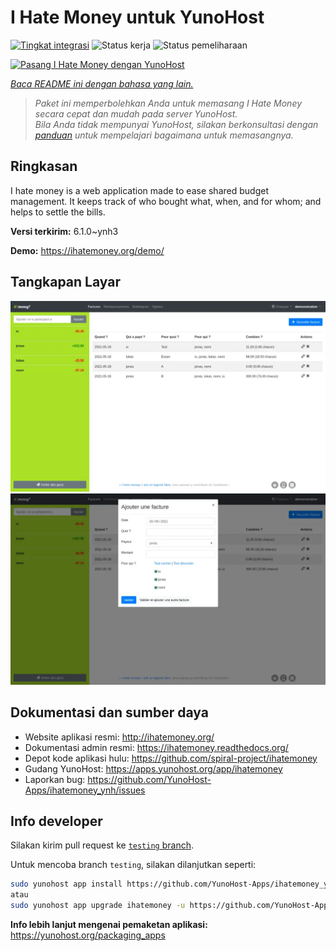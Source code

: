 <!--
N.B.: README ini dibuat secara otomatis oleh <https://github.com/YunoHost/apps/tree/master/tools/readme_generator>
Ini TIDAK boleh diedit dengan tangan.
-->

# I Hate Money untuk YunoHost

[![Tingkat integrasi](https://dash.yunohost.org/integration/ihatemoney.svg)](https://ci-apps.yunohost.org/ci/apps/ihatemoney/) ![Status kerja](https://ci-apps.yunohost.org/ci/badges/ihatemoney.status.svg) ![Status pemeliharaan](https://ci-apps.yunohost.org/ci/badges/ihatemoney.maintain.svg)

[![Pasang I Hate Money dengan YunoHost](https://install-app.yunohost.org/install-with-yunohost.svg)](https://install-app.yunohost.org/?app=ihatemoney)

*[Baca README ini dengan bahasa yang lain.](./ALL_README.md)*

> *Paket ini memperbolehkan Anda untuk memasang I Hate Money secara cepat dan mudah pada server YunoHost.*  
> *Bila Anda tidak mempunyai YunoHost, silakan berkonsultasi dengan [panduan](https://yunohost.org/install) untuk mempelajari bagaimana untuk memasangnya.*

## Ringkasan

I hate money is a web application made to ease shared budget management. It keeps track of who bought what, when, and for whom; and helps to settle the bills.


**Versi terkirim:** 6.1.0~ynh3

**Demo:** <https://ihatemoney.org/demo/>

## Tangkapan Layar

![Tangkapan Layar pada I Hate Money](./doc/screenshots/screenshot_1_global.webp)
![Tangkapan Layar pada I Hate Money](./doc/screenshots/screenshot_2_new_operation.webp)

## Dokumentasi dan sumber daya

- Website aplikasi resmi: <http://ihatemoney.org/>
- Dokumentasi admin resmi: <https://ihatemoney.readthedocs.org/>
- Depot kode aplikasi hulu: <https://github.com/spiral-project/ihatemoney>
- Gudang YunoHost: <https://apps.yunohost.org/app/ihatemoney>
- Laporkan bug: <https://github.com/YunoHost-Apps/ihatemoney_ynh/issues>

## Info developer

Silakan kirim pull request ke [`testing` branch](https://github.com/YunoHost-Apps/ihatemoney_ynh/tree/testing).

Untuk mencoba branch `testing`, silakan dilanjutkan seperti:

```bash
sudo yunohost app install https://github.com/YunoHost-Apps/ihatemoney_ynh/tree/testing --debug
atau
sudo yunohost app upgrade ihatemoney -u https://github.com/YunoHost-Apps/ihatemoney_ynh/tree/testing --debug
```

**Info lebih lanjut mengenai pemaketan aplikasi:** <https://yunohost.org/packaging_apps>
